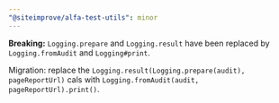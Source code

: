 ```yaml
---
"@siteimprove/alfa-test-utils": minor
---
```


**Breaking:** `Logging.prepare` and `Logging.result` have been replaced by `Logging.fromAudit` and `Logging#print`.

Migration: replace the `Logging.result(Logging.prepare(audit), pageReportUrl)` cals with `Logging.fromAudit(audit, pageReportUrl).print()`.
